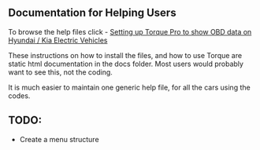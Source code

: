 
## Documentation for Helping Users

To browse the help files click -  [Setting up Torque Pro to show OBD data on Hyundai / Kia Electric Vehicles](https://jejusoul.github.io/OBD-PIDs-for-HKMC-EVs/)

These instructions on how to install the files, and how to use Torque are static html documentation in the docs folder.
Most users would probably want to see this, not the coding.

It is much easier to maintain one generic help file, for all the cars using the codes.

## TODO:

- Create a menu structure
